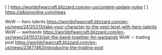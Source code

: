 [ ] https://worldofwarcraft.blizzard.com/en-us/content-update-notes
[ ] https://albiononline.com/news

WoW -- hero talents https://worldofwarcraft.blizzard.com/en-us/news/24125213/take-your-character-to-the-next-level-with-hero-talents
WoW -- warbands https://worldofwarcraft.blizzard.com/en-us/news/24115313/get-the-band-together-for-warbands
WoW -- trading post https://worldofwarcraft.blizzard.com/en-us/news/23877463/introducing-the-trading-post
